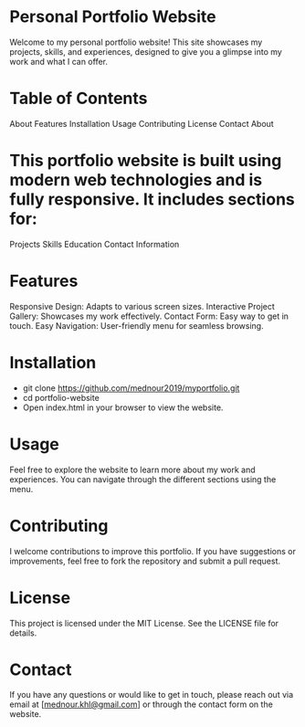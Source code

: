 # Personal Portfolio Website
Welcome to my personal portfolio website! This site showcases my projects, skills, and experiences, designed to give you a glimpse into my work and what I can offer.

# Table of Contents
About
Features
Installation
Usage
Contributing
License
Contact
About
# This portfolio website is built using modern web technologies and is fully responsive. It includes sections for:

Projects
Skills
Education
Contact Information
# Features
Responsive Design: Adapts to various screen sizes.
Interactive Project Gallery: Showcases my work effectively.
Contact Form: Easy way to get in touch.
Easy Navigation: User-friendly menu for seamless browsing.
# Installation
+ git clone https://github.com/mednour2019/myportfolio.git
+ cd portfolio-website
+ Open index.html in your browser to view the website.
# Usage
Feel free to explore the website to learn more about my work and experiences. You can navigate through the different sections using the menu.
# Contributing
I welcome contributions to improve this portfolio. If you have suggestions or improvements, feel free to fork the repository and submit a pull request.
# License
This project is licensed under the MIT License. See the LICENSE file for details.
# Contact
If you have any questions or would like to get in touch, please reach out via email at [mednour.khl@gmail.com] or through the contact form on the website.


